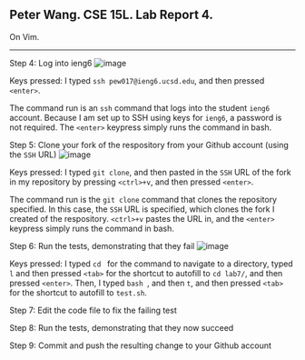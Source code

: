 Peter Wang. CSE 15L. Lab Report 4.
---

On Vim.

---

Step 4: Log into ieng6
![image](https://github.com/petruswagnavian/cse15l-lab-reports/assets/141669683/ab46dcc7-40ff-4ec9-9f5e-93a18ecc67fe)

Keys pressed: I typed `ssh pew017@ieng6.ucsd.edu`, and then pressed `<enter>`.

The command run is an `ssh` command that logs into the student `ieng6` account. Because I am set up to SSH using keys for `ieng6`, a password is not required. The `<enter>` keypress simply runs the command in bash.

Step 5: Clone your fork of the respository from your Github account (using the `SSH` URL)
![image](https://github.com/petruswagnavian/cse15l-lab-reports/assets/141669683/b037022d-9856-4f26-bd05-aea634757cf1)

Keys pressed: I typed `git clone`, and then pasted in the `SSH` URL of the fork in my repository by pressing `<ctrl>+v`, and then pressed `<enter>`.

The command run is the `git clone` command that clones the repository specified. In this case, the `SSH` URL is specified, which clones the fork I created of the respository. `<ctrl>+v` pastes the URL in, and the `<enter>` keypress simply runs the command in bash.

Step 6: Run the tests, demonstrating that they fail
![image](https://github.com/petruswagnavian/cse15l-lab-reports/assets/141669683/f1ce44e8-2803-4849-b8a9-cf565acb24fe)

Keys pressed: I typed `cd ` for the command to navigate to a directory, typed `l` and then pressed `<tab>` for the shortcut to autofill to `cd lab7/`, and then pressed `<enter>`. Then, I typed `bash `, and then `t`, and then pressed `<tab>` for the shortcut to autofill to `test.sh`.

Step 7: Edit the code file to fix the failing test

Step 8: Run the tests, demonstrating that they now succeed

Step 9: Commit and push the resulting change to your Github account
